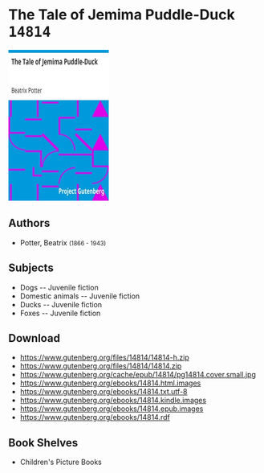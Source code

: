 # The Tale of Jemima Puddle-Duck <kbd>14814</kbd>

![](./cover.medium.jpg "")

## Authors


 - Potter, Beatrix <small>(1866 - 1943)</small>

## Subjects


 - Dogs -- Juvenile fiction
 - Domestic animals -- Juvenile fiction
 - Ducks -- Juvenile fiction
 - Foxes -- Juvenile fiction

## Download


 - https://www.gutenberg.org/files/14814/14814-h.zip
 - https://www.gutenberg.org/files/14814/14814.zip
 - https://www.gutenberg.org/cache/epub/14814/pg14814.cover.small.jpg
 - https://www.gutenberg.org/ebooks/14814.html.images
 - https://www.gutenberg.org/ebooks/14814.txt.utf-8
 - https://www.gutenberg.org/ebooks/14814.kindle.images
 - https://www.gutenberg.org/ebooks/14814.epub.images
 - https://www.gutenberg.org/ebooks/14814.rdf

## Book Shelves


 - Children's Picture Books
